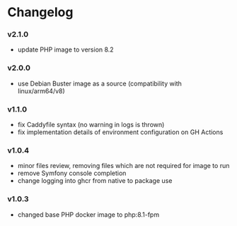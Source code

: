 # Changelog

### v2.1.0
- update PHP image to version 8.2

### v2.0.0
- use Debian Buster image as a source (compatibility with linux/arm64/v8)

### v1.1.0
- fix Caddyfile syntax (no warning in logs is thrown)
- fix implementation details of environment configuration on GH Actions

### v1.0.4
- minor files review, removing files which are not required for image to run
- remove Symfony console completion
- change logging into ghcr from native to package use

### v1.0.3
- changed base PHP docker image to php:8.1-fpm
